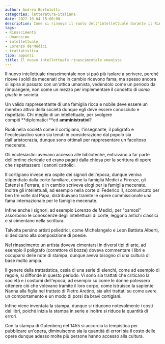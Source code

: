 ```yaml
---
author: Andrea Bortolotti
categories: letteratura-italiana
date: 2022-10-04 15:00:00
description: Come si rinnova il ruolo dell'intellettuale durante il Rinascimento in seguito all'Umanesimo.
tags:
- Rinascimento
- Umanesimo
- intellettuale
- Lorenzo de'Medici
- trattatistica
tipo: appunti
title: Il nuovo intellettuale rinascimentale umanista
---
```

Il nuovo intellettuale rinascimentale non si può più isolare a scrivere, perché riceve i soldi da mecenati che in cambio ricevono fama, ma spesso ancora si ispira al passato con un'ottica umanista, vedendolo come un periodo da rimpiangere, non come un mezzo per implementare il concetto di *uomo giusto* in società.  

Un valido rappresentante di una famiglia ricca e nobile deve essere un membro attivo della società dunque egli deve essere conosciuto e rispettato. Chi meglio di un intellettuale, per svolgere compiti **diplomatici **ed **amministrativi**?  

Ruoli nella società come il cortigiano, l'insegnante, il poligrafo e l'ecclesiastico sono sia tenuti in considerazione dal popolo sia dall'aristocrazia, dunque sono ottimali per rappresentare un facoltoso mecenate.   

Gli ecclesiastici avevano accesso alle biblioteche, entravano a far parte dell'ordine clericale ed erano pagati dalla chiesa per la scrittura di opere che rispettassero i canoni cattolici.  

Il cortigiano invece era ospite dei signori dell'epoca, dunque veniva stipendiato dalla corte familiare, come la famiglia Medici a Firenze, gli Estensi a Ferrara, e in cambio scriveva elogi per la famiglia mecenate. Inoltre gli intellettuali, ad esempio nella corte di Federico II, scomunicato per ben tre volte dal Papa, distribuivano tramite le opere commissionate una fama internazionale per le famiglie mecenate.  

Infine anche i signori, ad esempio Lorenzo de'Medici, per "osmosi" assorbono le conoscenze degli intellettuali di corte, leggono antichi classici e si cimentano nella scrittura.  

Talvolta persino artisti poliedrici, come Michelangelo e Leon Battista Alberti, si dedicano alla composizione di poesie.  

Nel rinascimento un artista doveva cimentarsi in diversi tipi di arte, ad esempio il poligrafo (correttore di bozze) doveva commentare i libri e occuparsi delle note di stampa, dunque aveva bisogno di una cultura di base molto ampia.  

Il genere della trattatistica, ossia di una serie di elenchi, come ad esempio di regole, si diffonde in questo periodo. Vi sono sia trattati che criticano la società e i costumi dell'epoca, ad esempio su come le donne potessero ottenere ciò che volevano tramite il loro corpo, come istruisce la sapiente Nanna alla figlia nel trattato di Pietro Aretino, sia altri trattati su come avere un comportamento e un modo di porsi da bravi cortigiani.  

Infine viene inventata la stampa, dunque si riducono notevolmente i costi dei libri, poiché inizia la stampa in serie e inoltre si riduce la quantità di errori.  

Con la stampa di Gutenberg nel 1455 si accorcia la tempistica per pubblicare un'opera, diminuiscono sia la quantità di errori sia il costo delle opere dunque adesso molte più persone hanno accesso alla cultura.  